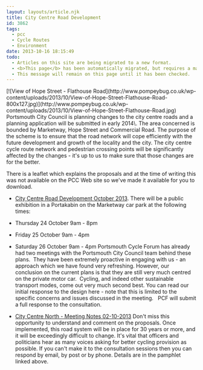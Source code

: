 ```yaml
---
layout: layouts/article.njk
title: City Centre Road Development
id: 3862
tags:
  - pcc
  - Cycle Routes
  - Environment
date: 2013-10-16 18:15:49
todo:
  - Articles on this site are being migrated to a new format.
  - <b>This page</b> has been automatically migrated, but requires a manual check-&amp;-tune to ensure the format and links all work as expected.
  - This message will remain on this page until it has been checked.
---
```


<div>[![View of Hope Street - Flathouse Road](http://www.pompeybug.co.uk/wp-content/uploads/2013/10/View-of-Hope-Street-Flathouse-Road-800x127.jpg)](http://www.pompeybug.co.uk/wp-content/uploads/2013/10/View-of-Hope-Street-Flathouse-Road.jpg)</div>
Portsmouth City Council is planning changes to the city centre roads and a planning application will be submitted in early 2014\. The area concerned is bounded by Marketway, Hope Street and Commercial Road. The purpose of the scheme is to ensure that the road network will cope efficiently with the future development and growth of the locality and the city. The city centre cycle route network and pedestrian crossing points will be significantly affected by the changes - it's up to us to make sure that those changes are for the better.

There is a leaflet which explains the proposals and at the time of writing this was not available on the PCC Web site so we've made it available for you to download.

*   [City Centre Road Development October 2013](http://www.pompeybug.co.uk/wp-content/uploads/2013/10/CityCentreRoadLeaflet-web.pdf).
There will be a public exhibition in a Portakabin on the Marketway car park at the following times:

*   Thursday 24 October 9am - 8pm
*   Friday 25 October 9am - 4pm
*   Saturday 26 October 9am - 4pm
Portsmouth Cycle Forum has already had two meetings with the Portsmouth City Council team behind these plans.  They have been extremely proactive in engaging with us - an approach which we have found very refreshing. However, our conclusion on the current plans is that they are still very much centred on the private motor car.  Cycling, and indeed other sustainable transport modes, come out very much second best. You can read our initial response to the design here - note that this is limited to the specific concerns and issues discussed in the meeting.   PCF will submit a full response to the consultation.

*   [City Centre North - Meeting Notes 02-10-2013](http://www.pompeybug.co.uk/wp-content/uploads/2013/10/City-Centre-North-2013-10-2.pdf)
Don't miss this opportunity to understand and comment on the proposals. Once implemented, this road system will be in place for 30 years or more, and it will be exceedingly difficult to change. It's vital that officers and politicians hear as many voices asking for better cycling provision as possible. If you can't make it to the consultation sessions then you can respond by email, by post or by phone. Details are in the pamphlet linked above.
